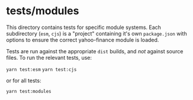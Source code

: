 # tests/modules

This directory contains tests for specific module systems.  Each subdirectory
(`esm`, `cjs`) is a "project" containing it's own `package.json` with options
to ensure the correct yahoo-finance module is loaded.

Tests are run against the appropriate `dist` builds, and *not* against source
files.  To run the relevant tests, use:

`yarn test:esm`
`yarn test:cjs`

or for all tests:

`yarn test:modules`
